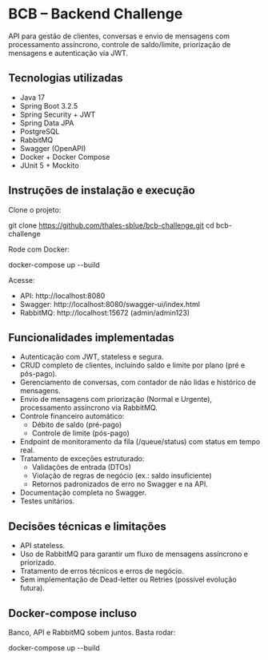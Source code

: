 # BCB – Backend Challenge

API para gestão de clientes, conversas e envio de mensagens com processamento assíncrono, controle de saldo/limite, priorização de mensagens e autenticação via JWT.

## Tecnologias utilizadas

- Java 17
- Spring Boot 3.2.5
- Spring Security + JWT
- Spring Data JPA
- PostgreSQL
- RabbitMQ
- Swagger (OpenAPI)
- Docker + Docker Compose
- JUnit 5 + Mockito 

## Instruções de instalação e execução

Clone o projeto:

git clone https://github.com/thales-sblue/bcb-challenge.git
cd bcb-challenge

Rode com Docker:

docker-compose up --build

Acesse:

- API: http://localhost:8080
- Swagger: http://localhost:8080/swagger-ui/index.html
- RabbitMQ: http://localhost:15672 (admin/admin123)

## Funcionalidades implementadas

- Autenticação com JWT, stateless e segura.
- CRUD completo de clientes, incluindo saldo e limite por plano (pré e pós-pago).
- Gerenciamento de conversas, com contador de não lidas e histórico de mensagens.
- Envio de mensagens com priorização (Normal e Urgente), processamento assíncrono via RabbitMQ.
- Controle financeiro automático:
  - Débito de saldo (pré-pago)
  - Controle de limite (pós-pago)
- Endpoint de monitoramento da fila (/queue/status) com status em tempo real.
- Tratamento de exceções estruturado:
  - Validações de entrada (DTOs)
  - Violação de regras de negócio (ex.: saldo insuficiente)
  - Retornos padronizados de erro no Swagger e na API.
- Documentação completa no Swagger.
- Testes unitários.  

## Decisões técnicas e limitações

- API stateless.
- Uso de RabbitMQ para garantir um fluxo de mensagens assíncrono e priorizado.
- Tratamento de erros técnicos e erros de negócio.
- Sem implementação de Dead-letter ou Retries (possível evolução futura).

## Docker-compose incluso

Banco, API e RabbitMQ sobem juntos. Basta rodar:

docker-compose up --build


